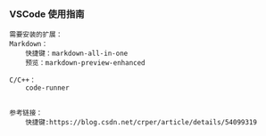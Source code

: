 ### VSCode 使用指南
    需要安装的扩展：
    Markdown：
        快捷键：markdown-all-in-one
        预览：markdown-preview-enhanced

    C/C++：
        code-runner


    参考链接：
        快捷键:https://blog.csdn.net/crper/article/details/54099319
